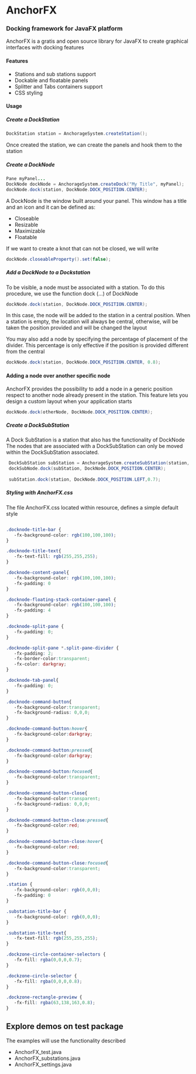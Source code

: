 # AnchorFX

### Docking framework for JavaFX platform

AnchorFX is a gratis and open source library for JavaFX to create graphical interfaces with docking features 

#### Features

 * Stations and sub stations support
 * Dockable and floatable panels
 * Splitter and Tabs containers support
 * CSS styling


#### Usage

##### Create a DockStation

```java
DockStation station = AnchorageSystem.createStation();
```

Once created the station, we can create the panels and hook them to the station

##### Create a DockNode

```java
Pane myPanel...
DockNode dockNode = AnchorageSystem.createDock("My Title", myPanel);
dockNode.dock(station, DockNode.DOCK_POSITION.CENTER);
```
A DockNode is the window built around your panel. This window has a title and an icon and it can be defined as:

* Closeable
* Resizable
* Maximizable
* Floatable

If we want to create a knot that can not be closed, we will write

```java
dockNode.closeableProperty().set(false);
```

##### Add a DockNode to a Dockstation

To be visible, a node must be associated with a station. To do this procedure, we use the function dock (...) of DockNode

```java
dockNode.dock(station, DockNode.DOCK_POSITION.CENTER);
```

In this case, the node will be added to the station in a central position. When a station is empty, the location will always be central, otherwise, will be taken the position provided and will be changed the layout

You may also add a node by specifying the percentage of placement of the divider. This percentage is only effective if the position is provided different from the central

```java
dockNode.dock(station, DockNode.DOCK_POSITION.CENTER, 0.8);
```

#### Adding a node over another specific node

AnchorFX provides the possibility to add a node in a generic position respect to another node already present in the station.
This feature lets you design a custom layout when your application starts 

```java
dockNode.dock(otherNode, DockNode.DOCK_POSITION.CENTER);
```


##### Create a DockSubStation

A Dock SubStation is a station that also has the functionality of DockNode
The nodes that are associated with a DockSubStation can only be moved within the DockSubStation associated.


```java
 DockSubStation subStation = AnchorageSystem.createSubStation(station, "SubStation");
 dockSubNode.dock(subStation, DockNode.DOCK_POSITION.CENTER);
 
 subStation.dock(station, DockNode.DOCK_POSITION.LEFT,0.7);
```
 
 
##### Styling with AnchorFX.css
 
 The file AnchorFX.css located within resource, defines a simple default style
 
 
 ```css

.docknode-title-bar {
    -fx-background-color: rgb(100,100,100);
}

.docknode-title-text{
    -fx-text-fill: rgb(255,255,255);
}

.docknode-content-panel{
    -fx-background-color: rgb(100,100,100);
    -fx-padding: 0
}

.docknode-floating-stack-container-panel {
    -fx-background-color: rgb(100,100,100);
    -fx-padding: 4
}
 
.docknode-split-pane {  
    -fx-padding: 0;  
} 

.docknode-split-pane *.split-pane-divider {  
    -fx-padding: 2;  
    -fx-border-color:transparent;
    -fx-color: darkgray;
} 

.docknode-tab-panel{
    -fx-padding: 0;
}

.docknode-command-button{
    -fx-background-color:transparent;
    -fx-background-radius: 0,0,0;
}

.docknode-command-button:hover{
    -fx-background-color:darkgray;
}

.docknode-command-button:pressed{
    -fx-background-color:darkgray;
}

.docknode-command-button:focused{
    -fx-background-color:transparent;
}

.docknode-command-button-close{
    -fx-background-color:transparent;
    -fx-background-radius: 0,0,0;
}

.docknode-command-button-close:pressed{
    -fx-background-color:red;
}

.docknode-command-button-close:hover{
    -fx-background-color:red;
}

.docknode-command-button-close:focused{
    -fx-background-color:transparent;
} 

.station {
    -fx-background-color: rgb(0,0,0);
    -fx-padding: 0
}

.substation-title-bar {
    -fx-background-color: rgb(0,0,0);
}

.substation-title-text{
    -fx-text-fill: rgb(255,255,255);
}

.dockzone-circle-container-selectors {
    -fx-fill: rgba(0,0,0,0.7);
}

.dockzone-circle-selector {
    -fx-fill: rgba(0,0,0,0.8);
}

.dockzone-rectangle-preview {
    -fx-fill: rgba(63,138,163,0.8);
}
```
 
 
 
## Explore demos on test package

The examples will use the functionality described

 * AnchorFX_test.java
 * AnchorFX_substations.java
 * AnchorFX_settings.java
